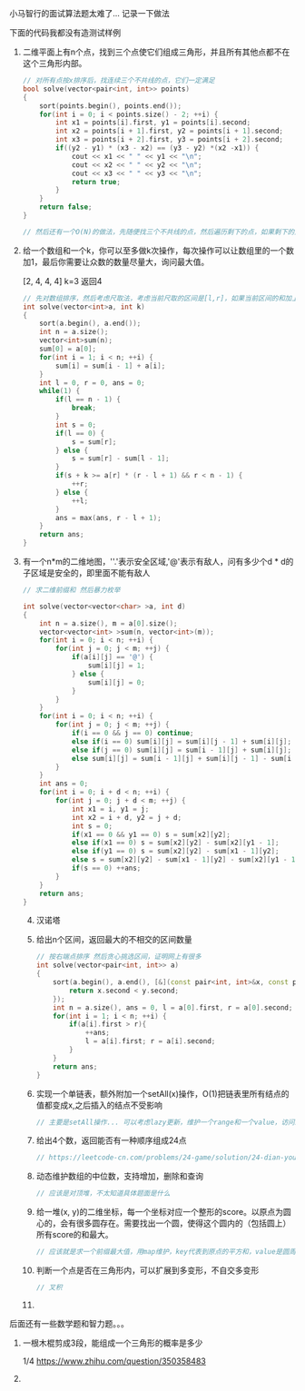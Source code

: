 小马智行的面试算法题太难了... 记录一下做法

下面的代码我都没有造测试样例



1. 二维平面上有n个点，找到三个点使它们组成三角形，并且所有其他点都不在这个三角形内部。

   ``` cpp
   // 对所有点按x排序后，找连续三个不共线的点，它们一定满足
   bool solve(vector<pair<int, int>> points)
   {
       sort(points.begin(), points.end());
       for(int i = 0; i < points.size() - 2; ++i) {
           int x1 = points[i].first, y1 = points[i].second;
           int x2 = points[i + 1].first, y2 = points[i + 1].second;
           int x3 = points[i + 2].first, y3 = points[i + 2].second;
           if((y2 - y1) * (x3 - x2) == (y3 - y2) *(x2 -x1)) {
               cout << x1 << " " << y1 << "\n";
               cout << x2 << " " << y2 << "\n";
               cout << x3 << " " << y3 << "\n";
               return true;
           }
       }
       return false;
   }
   
   // 然后还有一个O(N)的做法，先随便找三个不共线的点，然后遍历剩下的点，如果剩下的点里有在三角形内部的，就随便替换掉三角形的一个顶点，最后得到的三角形也一定满足题意
   ```

2. 给一个数组和一个k，你可以至多做k次操作，每次操作可以让数组里的一个数加1，最后你需要让众数的数量尽量大，询问最大值。

   [2, 4, 4, 4] k=3 返回4

   ``` cpp
   // 先对数组排序，然后考虑尺取法，考虑当前尺取的区间是[l,r]，如果当前区间的和加上k >= 区间最大值*区间长度，则右移r，否则右移l。正确性显然。
   int solve(vector<int>a, int k)
   {
       sort(a.begin(), a.end());
       int n = a.size();
       vector<int>sum(n);
       sum[0] = a[0];
       for(int i = 1; i < n; ++i) {
           sum[i] = sum[i - 1] + a[i];
       }
       int l = 0, r = 0, ans = 0;
       while(1) {
           if(l == n - 1) {
               break;
           } 
           int s = 0;
           if(l == 0) {
               s = sum[r];
           } else {
               s = sum[r] - sum[l - 1];
           }
           if(s + k >= a[r] * (r - l + 1) && r < n - 1) {
               ++r;
           } else {
               ++l;
           }
           ans = max(ans, r - l + 1);
       }
       return ans;
   }
   ```

3. 有一个n*m的二维地图，''.'表示安全区域,'@'表示有敌人，问有多少个d * d的子区域是安全的，即里面不能有敌人

   ```cpp
   // 求二维前缀和 然后暴力枚举
   
   int solve(vector<vector<char> >a, int d)
   {
       int n = a.size(), m = a[0].size();
       vector<vector<int> >sum(n, vector<int>(m));
       for(int i = 0; i < n; ++i) {
           for(int j = 0; j < m; ++j) {
               if(a[i][j] == '@') {
                   sum[i][j] = 1;
               } else {
                   sum[i][j] = 0;
               }
           }
       }
       for(int i = 0; i < n; ++i) {
           for(int j = 0; j < m; ++j) {
               if(i == 0 && j == 0) continue;
               else if(i == 0) sum[i][j] = sum[i][j - 1] + sum[i][j];
               else if(j == 0) sum[i][j] = sum[i - 1][j] + sum[i][j];
               else sum[i][j] = sum[i - 1][j] + sum[i][j - 1] - sum[i - 1][j - 1] + sum[i][j];
           }
       }
       int ans = 0;
       for(int i = 0; i + d < n; ++i) {
           for(int j = 0; j + d < m; ++j) {
               int x1 = i, y1 = j;
               int x2 = i + d, y2 = j + d;
               int s = 0;
               if(x1 == 0 && y1 == 0) s = sum[x2][y2];
               else if(x1 == 0) s = sum[x2][y2] - sum[x2][y1 - 1];
               else if(y1 == 0) s = sum[x2][y2] - sum[x1 - 1][y2];
               else s = sum[x2][y2] - sum[x1 - 1][y2] - sum[x2][y1 - 1] + sum[x1 - 1][y2 - 1];
               if(s == 0) ++ans;
           }
       }
       return ans;
   }
   
   ```

   4. 汉诺塔

   5. 给出n个区间，返回最大的不相交的区间数量

      ```cpp
      // 按右端点排序 然后贪心挑选区间，证明网上有很多
      int solve(vector<pair<int, int>> a)
      {
          sort(a.begin(), a.end(), [&](const pair<int, int>&x, const pair<int, int>& y) {
              return x.second < y.second;
          });
          int n = a.size(), ans = 0, l = a[0].first, r = a[0].second;
          for(int i = 1; i < n; ++i) {
              if(a[i].first > r){
                  ++ans;
                  l = a[i].first; r = a[i].second;
              }
          }
          return ans;
      }
      ```

   6. 实现一个单链表，额外附加一个setAll(x)操作，O(1)把链表里所有结点的值都变成x,之后插入的结点不受影响

      ```cpp
      // 主要是setAll操作... 可以考虑lazy更新，维护一个range和一个value，访问结点时如果下标在range内就直接返回value 但是这样做链表单点更新后就得把lazy tag清除
      
      
      ```

   7. 给出4个数，返回能否有一种顺序组成24点

      ``` cpp
      // https://leetcode-cn.com/problems/24-game/solution/24-dian-you-xi-by-leetcode-solution/  暴搜
      ```

   8. 动态维护数组的中位数，支持增加，删除和查询

      ``` cpp
      // 应该是对顶堆，不太知道具体题面是什么
      ```

   9. 给一堆(x, y)的二维坐标，每一个坐标对应一个整形的score。以原点为圆心的，会有很多圆存在。需要找出一个圆，使得这个圆内的（包括圆上）所有score的和最大。

      ``` cpp
      // 应该就是求一个前缀最大值，用map维护，key代表到原点的平方和，value是圆周上score的和，然后求前缀的最大值就可以了。
      ```

   10. 判断一个点是否在三角形内，可以扩展到多变形，不自交多变形

       ``` cpp
       // 叉积
       ```

   11. 







后面还有一些数学题和智力题。。。

1. 一根木棍剪成3段，能组成一个三角形的概率是多少

   1/4 https://www.zhihu.com/question/350358483

2. 